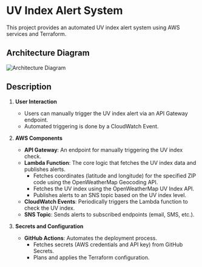 # UV Index Alert System

This project provides an automated UV index alert system using AWS services and Terraform.

## Architecture Diagram

![Architecture Diagram](path/to/your/diagram.png)

## Description

1. **User Interaction**
   - Users can manually trigger the UV index alert via an API Gateway endpoint.
   - Automated triggering is done by a CloudWatch Event.

2. **AWS Components**
   - **API Gateway**: An endpoint for manually triggering the UV index check.
   - **Lambda Function**: The core logic that fetches the UV index data and publishes alerts.
     - Fetches coordinates (latitude and longitude) for the specified ZIP code using the OpenWeatherMap Geocoding API.
     - Fetches the UV index using the OpenWeatherMap UV Index API.
     - Publishes alerts to an SNS topic based on the UV index level.
   - **CloudWatch Events**: Periodically triggers the Lambda function to check the UV index.
   - **SNS Topic**: Sends alerts to subscribed endpoints (email, SMS, etc.).

3. **Secrets and Configuration**
   - **GitHub Actions**: Automates the deployment process.
     - Fetches secrets (AWS credentials and API key) from GitHub Secrets.
     - Plans and applies the Terraform configuration.
